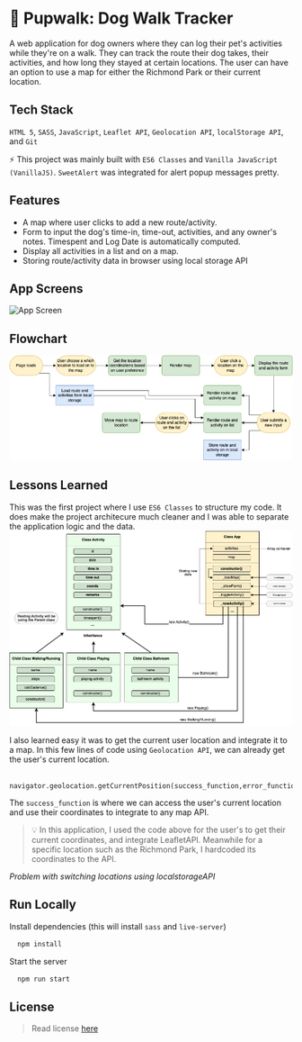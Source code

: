 # 🦮 Pupwalk: Dog Walk Tracker

A web application for dog owners where they can log their pet's activities while they're on a walk. They can track the route their dog takes, their activities, and how long they stayed at certain locations. The user can have an option to use a map for either the Richmond Park or their current location.

## Tech Stack

`HTML 5`, `SASS`, `JavaScript`, `Leaflet API`, `Geolocation API`, `localStorage API`, and `Git`

⚡️ This project was mainly built with `ES6 Classes` and `Vanilla JavaScript (VanillaJS)`. `SweetAlert` was integrated for alert popup messages pretty.

## Features

- A map where user clicks to add a new route/activity.
- Form to input the dog's time-in, time-out, activities, and any owner's notes. Timespent and Log Date is automatically computed.
- Display all activities in a list and on a map.
- Storing route/activity data in browser using local storage API

## App Screens

![App Screen](./appscreens.png)

## Flowchart

![Flowchart](./flowchart.png)

## Lessons Learned

This was the first project where I use `ES6 Classes` to structure my code. It does make the project architecure much cleaner and I was able to separate the application logic and the data.
![Proj Architecture](./projarchitecture.png)

I also learned easy it was to get the current user location and integrate it to a map. In this few lines of code using `Geolocation API`, we can already get the user's current location.

```code
 navigator.geolocation.getCurrentPosition(success_function,error_function)
```

The `success_function` is where we can access the user's current location and use their coordinates to integrate to any map API.

> 💡 In this application, I used the code above for the user's to get their current coordinates, and integrate LeafletAPI. Meanwhile for a specific location such as the Richmond Park, I hardcoded its coordinates to the API.

_Problem with switching locations_
_using localstorageAPI_

## Run Locally

Install dependencies (this will install `sass` and `live-server`)

```bash
  npm install
```

Start the server

```bash
  npm run start
```

## License

> Read license [here](LICENSE.txt)
